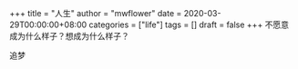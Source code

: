 +++
title = "人生"
author = "mwflower"
date = 2020-03-29T00:00:00+08:00
categories = ["life"]
tags = []
draft = false
+++
不愿意成为什么样子？想成为什么样子？

追梦
